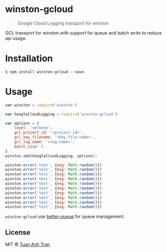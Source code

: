 # winston-gcloud

> Google Cloud Logging transport for winston

GCL transport for winston with support for queue and batch write to reduce api usage.

# Installation

```
$ npm install winston-gcloud --save
```

# Usage
``` js
var winston = require('winston')

var GoogleCloudLogging = require('winston-gcloud')

var options = {
    level: 'verbose',
    gcl_project_id: '<project-id>',
    gcl_key_filename: '<key-file-name>',
    gcl_log_name: '<log-name>',
    batch_size: 5
}
winston.add(GoogleCloudLogging, options);

winston.error('test', {msg: Math.random()})
winston.error('test', {msg: Math.random()})
winston.error('test', {msg: Math.random()})
winston.error('test', {msg: Math.random()})
winston.error('test', {msg: Math.random()})
winston.error('test', {msg: Math.random()})
winston.error('test', {msg: Math.random()})
winston.error('test', {msg: Math.random()})
winston.error('test', {msg: Math.random()})
winston.error('test', {msg: Math.random()})
```

`winston-gcloud` use [better-queue](https://github.com/diamondio/better-queue) for queue management.

## License

MIT © [Tuan Anh Tran](https://tuananh.org)